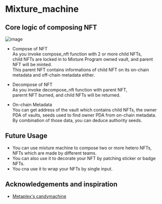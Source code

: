 # Mixture_machine
## Core logic of composing NFT
![image](https://user-images.githubusercontent.com/96561121/158933209-1c7294c2-844a-4ad8-ad59-91819073d492.png)

* Compose of NFT   
As you invoke compose_nft function with 2 or more child NFTs,   
child NFTs are locked in to Mixture Program owned vault, and parent NFT will be minted.   
This parent NFT contains informations of child NFT on its on-chain metadata and off-chain metadata either.   
   
* Decompose of NFT   
As you invoke decompose_nft function with parent NFT,   
parernt NFT burned, and child NFTs will be returned.   
   
* On-chain Metadata   
You can get address of the vault which contains child NFTs, the owner PDA of vaults, seeds used to find owner PDA from on-chain metadata.   
By combination of those data, you can deduce authority seeds.   
   
## Future Usage
* You can use mixture machine to compose two or more hetero NFTs, NFTs which are made by different teams.   
* You can also use it to decorate your NFT by patching sticker or badge NFTs.   
* You cna use it to wrap your NFTs by single input.   
   
## Acknowledgements and inspiration
* [Metaplex's candymachine](https://docs.metaplex.com/)
